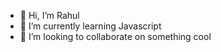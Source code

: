 - 👋 Hi, I’m Rahul
- 🌱 I’m currently learning Javascript
- 💞️ I’m looking to collaborate on something cool
